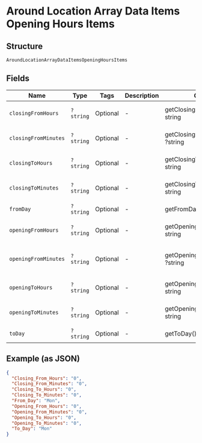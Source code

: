 
# Around Location Array Data Items Opening Hours Items

## Structure

`AroundLocationArrayDataItemsOpeningHoursItems`

## Fields

| Name | Type | Tags | Description | Getter | Setter |
|  --- | --- | --- | --- | --- | --- |
| `closingFromHours` | `?string` | Optional | - | getClosingFromHours(): ?string | setClosingFromHours(?string closingFromHours): void |
| `closingFromMinutes` | `?string` | Optional | - | getClosingFromMinutes(): ?string | setClosingFromMinutes(?string closingFromMinutes): void |
| `closingToHours` | `?string` | Optional | - | getClosingToHours(): ?string | setClosingToHours(?string closingToHours): void |
| `closingToMinutes` | `?string` | Optional | - | getClosingToMinutes(): ?string | setClosingToMinutes(?string closingToMinutes): void |
| `fromDay` | `?string` | Optional | - | getFromDay(): ?string | setFromDay(?string fromDay): void |
| `openingFromHours` | `?string` | Optional | - | getOpeningFromHours(): ?string | setOpeningFromHours(?string openingFromHours): void |
| `openingFromMinutes` | `?string` | Optional | - | getOpeningFromMinutes(): ?string | setOpeningFromMinutes(?string openingFromMinutes): void |
| `openingToHours` | `?string` | Optional | - | getOpeningToHours(): ?string | setOpeningToHours(?string openingToHours): void |
| `openingToMinutes` | `?string` | Optional | - | getOpeningToMinutes(): ?string | setOpeningToMinutes(?string openingToMinutes): void |
| `toDay` | `?string` | Optional | - | getToDay(): ?string | setToDay(?string toDay): void |

## Example (as JSON)

```json
{
  "Closing_From_Hours": "0",
  "Closing_From_Minutes": "0",
  "Closing_To_Hours": "0",
  "Closing_To_Minutes": "0",
  "From_Day": "Mon",
  "Opening_From_Hours": "0",
  "Opening_From_Minutes": "0",
  "Opening_To_Hours": "0",
  "Opening_To_Minutes": "0",
  "To_Day": "Mon"
}
```

